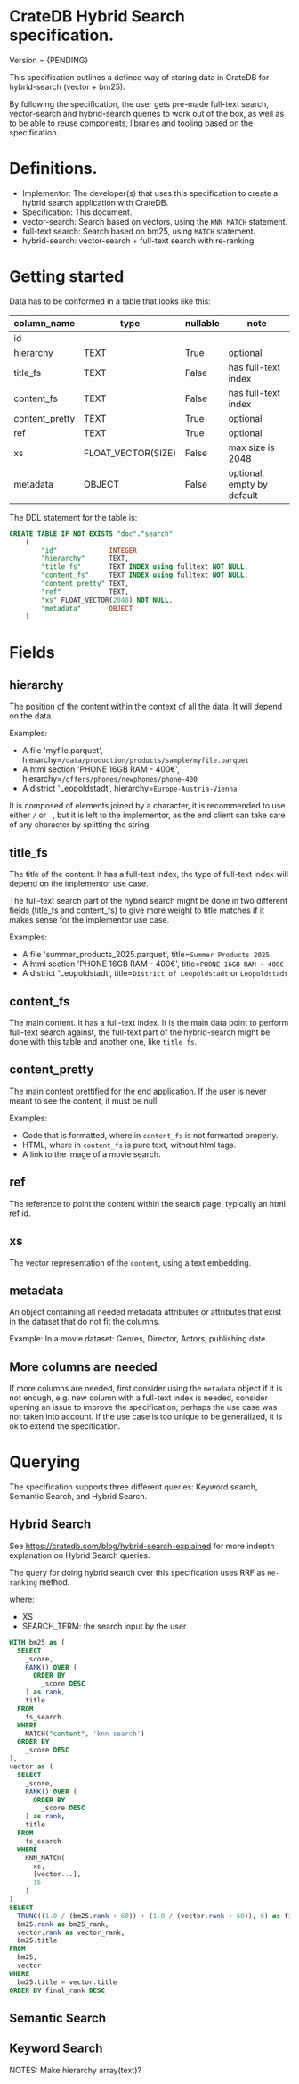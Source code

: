 # CrateDB Hybrid Search specification.

Version = {PENDING}

This specification outlines a defined way of storing data in CrateDB for hybrid-search (vector + bm25).

By following the specification, the user gets pre-made full-text search, vector-search and
hybrid-search queries to work out of the box, as well as to be able to reuse components,
libraries and tooling based on the specification.

# Definitions.

* Implementor: The developer(s) that uses this specification to create a hybrid search application
with CrateDB.
* Specification: This document.
* vector-search: Search based on vectors, using the `KNN_MATCH` statement.
* full-text search: Search based on bm25, using `MATCH` statement.
* hybrid-search: vector-search + full-text search with re-ranking.

# Getting started

Data has to be conformed in a table that looks like this:

| column_name    | type               | nullable | note                       |
|----------------|--------------------|----------|----------------------------|
| id             |                    |          |                            | 
| hierarchy      | TEXT               | True     | optional                   |
| title_fs       | TEXT               | False    | has full-text index        |
| content_fs     | TEXT               | False    | has full-text index        |
| content_pretty | TEXT               | True     | optional                   |
| ref            | TEXT               | True     | optional                   |
| xs             | FLOAT_VECTOR(SIZE) | False    | max size is 2048           |   
| metadata       | OBJECT             | False    | optional, empty by default |
 

The DDL statement for the table is:

```sql
CREATE TABLE IF NOT EXISTS "doc"."search"
    (
        "id"             INTEGER
        "hierarchy"      TEXT,
        "title_fs"       TEXT INDEX using fulltext NOT NULL,
        "content_fs"     TEXT INDEX using fulltext NOT NULL,
        "content_pretty" TEXT,
        "ref"            TEXT,
        "xs" FLOAT_VECTOR(2048) NOT NULL,
        "metadata"       OBJECT
    )
```

# Fields

## hierarchy

The position of the content within the context of all the data. It will depend on the data.

Examples:

* A file 'myfile.parquet', hierarchy=`/data/production/products/sample/myfile.parquet`
* A html section 'PHONE 16GB RAM - 400€', hierarchy=`/offers/phones/newphones/phone-400`
* A district 'Leopoldstadt', hierarchy=`Europe-Austria-Vienna`

It is composed of elements joined by a character, it is recommended to use either `/` or `-`, but it
is left to the implementor, as the end client can take care of any character by splitting the string.

## title_fs

The title of the content. It has a full-text index, the type of full-text index will depend on
the implementor use case.

The full-text search part of the hybrid search might be done in two different fields (title_fs and
content_fs)
to give more weight to title matches if it makes sense for the implementor use case.

Examples:

* A file 'summer_products_2025.parquet', title=`Summer Products 2025`
* A html section 'PHONE 16GB RAM - 400€', title=`PHONE 16GB RAM - 400€`
* A district 'Leopoldstadt', title=`District of Leopoldstadt` or `Leopoldstadt`

## content_fs

The main content. It has a full-text index. It is the main data point to perform
full-text search against, the full-text part of the hybrid-search might be done
with this table and another one, like `title_fs`.

## content_pretty

The main content prettified for the end application. If the user is never meant to see the content, 
it must be null. 

Examples:
* Code that is formatted, where in `content_fs` is not formatted properly.
* HTML, where in `content_fs` is pure text, without html tags.
* A link to the image of a movie search.

## ref

The reference to point the content within the search page, typically an html ref id.

## xs

The vector representation of the `content`, using a text embedding.

## metadata

An object containing all needed metadata attributes or attributes that exist in the dataset that
do not fit the columns.

Example:
In a movie dataset: Genres, Director, Actors, publishing date...

## More columns are needed

If more columns are needed, first consider using the `metadata` object if it is not enough, e.g.
new column with a full-text index is needed, consider opening an issue to improve the specification;
perhaps the use case was not taken into account. If the use case is too unique to be generalized,
it is ok to extend the specification.

# Querying

The specification supports three different queries: Keyword search, Semantic Search, and Hybrid Search.

## Hybrid Search
See https://cratedb.com/blog/hybrid-search-explained for more indepth explanation on Hybrid Search queries.

The query for doing hybrid search over this specification uses RRF as `Re-ranking` method.

where:
 * XS
 * SEARCH_TERM: the search input by the user

```sql
WITH bm25 as (
  SELECT
    _score,
    RANK() OVER (
      ORDER BY
        _score DESC
    ) as rank,
    title
  FROM
    fs_search
  WHERE
    MATCH("content", 'knn search')
  ORDER BY
    _score DESC
),
vector as (
  SELECT
    _score,
    RANK() OVER (
      ORDER BY
        _score DESC
    ) as rank,
    title
  FROM
    fs_search
  WHERE
    KNN_MATCH(
      xs,
      [vector...],
      15
    )
)
SELECT
  TRUNC((1.0 / (bm25.rank + 60)) + (1.0 / (vector.rank + 60)), 6) as final_rank,
  bm25.rank as bm25_rank,
  vector.rank as vector_rank,
  bm25.title
FROM
  bm25,
  vector
WHERE
  bm25.title = vector.title
ORDER BY final_rank DESC
```

## Semantic Search

## Keyword Search


NOTES:
Make hierarchy array(text)?